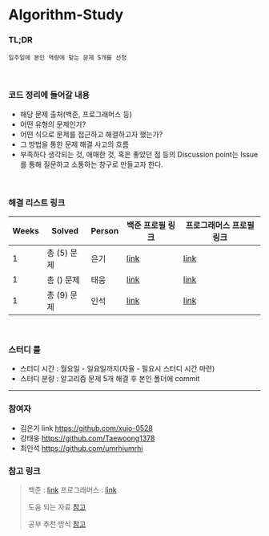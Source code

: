 # Algorithm-Study

### TL;DR
```
일주일에 본인 역량에 맞는 문제 5개를 선정 
```

<br/>

### 코드 정리에 들어갈 내용
* 해당 문제 출처(백준, 프로그래머스 등)
* 어떤 유형의 문제인가?
* 어떤 식으로 문제를 접근하고 해결하고자 했는가?
* 그 방법을 통한 문제 해결 사고의 흐름
* 부족하다 생각되는 것, 애매한 것, 혹은 좋았던 점 등의 Discussion point는 Issue를 통해 질문하고 소통하는 창구로 만들고자 한다.

<br/>

### 해결 리스트 링크

| Weeks | Solved                                                                                      |  Person | 백준 프로필 링크 |  프로그래머스 프로필 링크 |
|-------|---------------------------------------------------------------------------------------------|---------|--------------|---------------------|
|   1   | 총 (5) 문제                         |   은기     |    [link](https://www.acmicpc.net/user/aion5467)      |     [link](https://programmers.co.kr/pr/sus5467_2767)    |
|   1   | 총 () 문제                         |   태웅     |    [link](https://www.acmicpc.net/user/ktw2378)      |     [link](https://programmers.co.kr/pr/ktw2378_5481)    |
|   1   | 총 (9) 문제                         |   인석     |    [link](https://www.acmicpc.net/user/umrhiumrhi)      |     [link](https://programmers.co.kr/pr/248671_6756)    |

<br/>

### 스터디 룰
* 스터디 시간 : 월요일 - 일요일까지(자율 - 필요시 스터디 시간 마련)
* 스터디 분량 : 알고리즘 문제 5개 해결 후 본인 폴더에 commit

---

### 참여자
* 김은기 link https://github.com/xuio-0528
* 강태웅 https://github.com/Taewoong1378
* 최인석 https://github.com/umrhiumrhi
### 참고 링크
> 백준 : [link](https://www.acmicpc.net/)
> 프로그래머스 : [link](https://programmers.co.kr/)
> 
> 도움 되는 자료 [참고](https://twitter.com/shiftpsh/status/1523318633451065344?t=p62KXIslow1G1b5XbhcUMg&s=19)
> 
> 공부 추천 방식 [참고](https://dev-dain.tistory.com/155)
    
<!-- <details>
    <summary>기본 룰</summary>
    Foldable Content[enter image description here][1]
</details> -->
